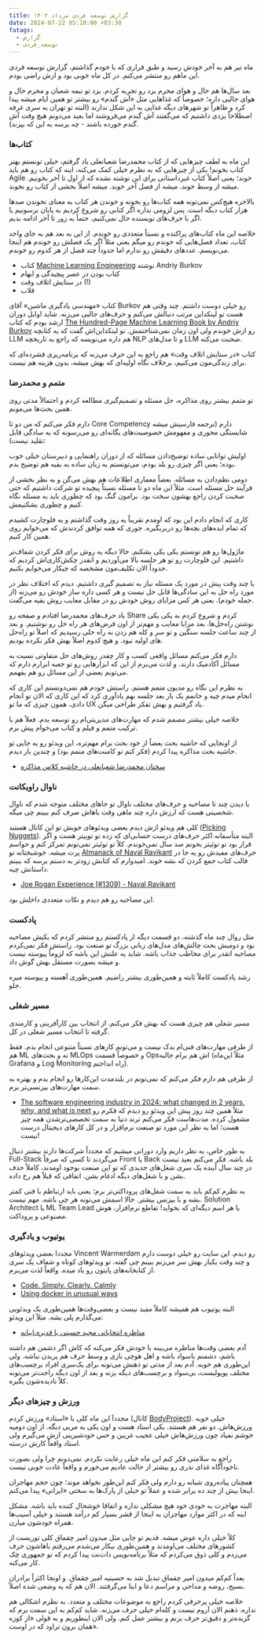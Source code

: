 ```yaml
---
title: گزارش توسعه فردی مرداد ۱۴۰۳
date: 2024-07-22 05:10:00 +03:30
fatags:
  - گزارش
  - توسعه_فردی
---
```

ماه تیر هم به آخر خودش رسید و طبق قراری که با خودم گذاشتم، گزارش توسعه فردی این ماهم رو منتشر می‌کنم. در کل ماه خوبی بود و ازش راضی بودم. 

بعد سال‌ها هم حال و هوای محرم یزد رو تجربه کردم. یزد تو نیمه شعبان و محرم حال و هوای جالبی داره؛ خصوصاً که غذاهایی مثل «آش گندم» رو بیشتر تو همین ایام میشه پیدا کرد و ظاهراً تو شهرهای دیگه غذایی به این شکل ندارند (البته تو تهران یه سری غرفه اصطلاحاً یزدی داشتیم که می‌گفتند آش گندم می‌فروشند اما بعید می‌دونم هیچ وقت آش گندم خورده باشند - چه برسه به این که بپزند). 

### کتاب‌ها
این ماه به لطف چیزهایی که از کتاب محمدرضا شعبانعلی یاد گرفتم، خیلی تونستم بهتر کتاب بخونم! یکی از چیزهایی که به نظرم خیلی کمک می‌کنه، اینه که کتاب رو هم باید Agile خوند؛ یعنی اصلاً کتاب غیرداستانی برای این نوشته نشده که از اول تا آخر بخونیم. میشه از وسط خوند. میشه از فصل آخر خوند. میشه اصلاً بخشی از کتاب رو نخوند. 

بالاخره هیچ‌کس نمی‌تونه همه کتاب‌ها رو بخونه و خوندن هر کتاب به معنای نخوندن صدها هزار کتاب دیگه است. پس لزومی نداره اگر کتابی رو شروع کردیم به پایان برسونیم یا اگر با حرف‌های نویسنده حال نمی‌کنیم، حتماً به زور تا آخر ادامه بدیم. 

خلاصه این ماه کتاب‌های پراکنده و نسبتاً متعددی رو خوندم. از این به بعد هم به جای واحد کتاب، تعداد فصل‌هایی که خوندم رو میگم یعنی مثلاً اگر یک فصلش رو خوندم هم اینجا می‌نویسم. عددهای دقیقش رو ندارم اما حدوداً چند فصل از هر کدوم رو خوندم. 

- کتاب [Machine Learning Engineering](https://mlebook.com/) نوشته Andriy Burkov
- کتاب بودن در عصر پیچیدگی و ابهام
- در ستایش اتلاف وقت (!) 
- قلاب

کتاب «مهندسی یادگیری ماشین» آقای Burkov رو خیلی دوست داشتم. چند وقتی هم هست تو لینکداین مرتب دنبالش می‌کنم و حرف‌های جالبی می‌زنه. شاید اوایل دوران ارشد بودم که کتاب [The Hundred-Page Machine Learning Book by Andriy Burkov](https://themlbook.com/) رو ازش خوندم ولی اون زمان نمی‌شناختمش. تو لینکداین‌اش گفت که یه کتابچه LLM هم داره می‌نویسه که راجع به تاریخچه NLP و تا مدل‌های LLM صحبت می‌کنه. 

کتاب «در ستایش اتلاف وقت» هم راجع به این حرف می‌زنه که برنامه‌ریزی فشرده‌ای که برای زندگی‌مون می‌کنیم، برخلاف نگاه اولیه‌ای که بهش میشه، بدون هزینه هم نیست. 

### متمم و محمدرضا
تو متمم بیشتر روی مذاکره، حل مسئله و تصمیم‌گیری مطالعه کردم و احتمالاً مدتی روی همین بحث‌ها می‌مونم. 

دارم فکر می‌کنم که من دو تا Core Competency دارم (ترجمه فارسیش میشه شایستگی محوری و مفهومش خصوصیت‌های یگانه‌ای رو می‌رسونه که به سادگی قابل تقلید نیست):

اولیش توانایی ساده توضیح‌دادن مسائله که از دوران راهنمایی و دبیرستان خیلی خوب بوده؛ یعنی اگر چیزی رو بلد بودم، می‌تونستم به زبان ساده به بقیه هم توضیح بدم.

دومی نظم‌دادن به مسائله. بعضاً معماری اطلاعات هم بهش می‌گن و به نظر بخشی از فرآیند حل مسئله است. مثلاً این ماه دو تا مسئله نسبتاً پیچیده تو شرکت داشتیم که حتی صحبت کردن راجع بهشون سخت بود. برامون گنگ بود که چطوری باید به مسئله نگاه کنیم و چطوری بشکنیمش. 

کاری که انجام دادم این بود که اومدم تقریباً یه روز وقت گذاشتم و یه فلوچارت کشیدم که تمام ایده‌های بچه‌ها رو دربربگیره. جوری که همه توافق کردندش که می‌خوایم روی همین کار کنیم. 

ماژول‌ها رو هم تونستم یکی یکی بشکنم. حالا دیگه یه روش برای فکر کردن شفاف‌تر داشتیم. این فلوچارت رو تو هر جلسه بالا می‌آوردیم و انقدر چکش‌کاری‌اش کردیم که حدوداً الان تکلیف‌مون مشخصه که چیکار می‌خوایم بکنیم. 

یا چند وقت پیش در مورد یک مسئله نیاز به تصمیم گیری داشتیم. دیدم که اختلاف نظر در مورد راه حل به این سادگی‌ها قابل حل نیست و هر کسی داره ساز خودش رو می‌زنه (از جمله خودم). یعنی هر کس مزایای روش خودش رو در مقابل معایب روش بقیه می‌گفت. 

یاد حرف‌های محمدرضا افتادم و صفحه رو Share کردم و شروع کردم به یکی یکی نوشتن راه‌حل‌ها. بعد مزایا معایب و مهم‌تر از اون فرض‌های هر راه حل رو نوشتیم. و بعد از چند ساعت جلسه سنگین و تو سر و کله هم زدن به راه حلی رسیدیم که اصلاً تو راه‌حل های اولیه نبود. و هیچ کدوم اصلاً بهش فکر نکرده بودیم. 

دارم فکر می‌کنم مسائل واقعی کسب و کار چقدر روش‌های حل متفاوتی نسبت به مسائل آکادمیک دارند. و لذت می‌برم از این که ابزارهایی رو تو جعبه ابزارم دارم که می‌تونم بعضی از این مسائل رو هم بفهمم. 

به نظرم این نگاه رو مدیون متمم هستم. راستش خودم هم نمی‌دونستم این کاری که انجام میدم چیه و خانمم یک بار بعد جلسه بهم یادآوری کرد که این کاری که الان تو انجام دادی، همون چیزی که ما تو UX یاد گرفتیم و بهش تفکر طراحی میگن. 

خلاصه خیلی بیشتر مصمم شدم که مهارت‌های مدیریتی‌ام رو توسعه بدم. فعلاً هم با ترکیب متمم و فیلم و کتاب می‌خوام پیش برم.

از اونجایی که حاشیه بحث‌ بعضاً از خود بحث برام مهم‌تره، این ویدئو رو یه جایی تو حاشیه بحث مذاکره پیدا کردم (فکر کنم تو کامنت‌های متمم بود) و چندین بار دیدم. 

- [سخنان محمدرضا شعبانعلی در حاشیه کلاس مذاکره](https://youtu.be/5j89yZ9R-20?t=2849)
### ناوال راویکانت
با دیدن چند تا مصاحبه و حرف‌های مختلف ناوال تو جاهای مختلف متوجه شدم که ناوال شخصیتی هست که ارزش داره چند ماهی وقت باهاش صرف کنم ببینم چی میگه. 

کلی هم ویدئو ازش دیدم بعضی ویدئوهای خوبش تو این کانال هستند ([Picking Nuggets](https://www.youtube.com/@PickingNuggets)). البته متأسفانه اکثر حرف‌های درست حسابی‌ای که زده تو توییتر هست و اگر قرار بود تو توئیتر بخونم صد سال نمی‌خوندم. کلاً تو توئیتر نمی‌تونم تمرکز کنم و حواسم پرت میشه. خوشبختانه تو [Almanack of Naval Ravikant](https://www.navalmanack.com/) حرف‌های مفیدش رو یه جا در قالب کتاب جمع کردن که بشه خوند. امیدوارم که کتابش زودتر به دستم برسه که ببینم داستانش چیه. 

- [Joe Rogan Experience [#1309] - Naval Ravikant](https://www.youtube.com/watch?v=3qHkcs3kG44&t=1137s)

این مصاحبه رو هم دیدم و نکات متعددی داخلش بود. 

### پادکست
مثل روال چند ماه گذشته، دو قسمت دیگه از پادکستم رو منتشر کردم که یکیش مصاحبه بود و دومیش بحث چالش‌های مدل‌های زبانی بزرگ تو صنعت بود. راستش فکر نمی‌کردم مصاحبه انقدر برای مخاطب جذاب باشه. شاید یه علتش این باشه که لزوماً پیوسته نیست و میشه بصورت مستقل بهش گوش داد. 

رشد پادکست کاملاً ثابته و همین‌طوری بیشتر راضیم. همین‌طوری آهسته و پیوسته میره جلو. 
### مسیر شغلی
مسیر شغلی هم چیزی هست که بهش فکر می‌کنم. از انتخاب بین کارآفرینی و کارمندی گرفته تا انتخاب مسیر شغلی در کل. 

از طرفی مهارت‌های فنی‌ام بدک نیست و می‌تونم کارهای نسبتاً متنوعی انجام بدم. فقط هم ML نه و بحث‌های MLOps و خصوصاً قسمت Opsاش هم برام جالبه (مثلاً این‌ماه Grafana و Log Monitoring راه انداختم). 

از طرفی هم دارم فکر می‌کنم که نمی‌تونم در بلندمدت این‌کارها رو انجام بدم و بهتره به سمت مهارت‌های بیزنسی‌تر برم. 

- [The software engineering industry in 2024: what changed in 2 years, why, and what is next](https://www.youtube.com/watch?v=VpPPHDxR9aM)
مثلاً همین چند روز پیش این ویدئو رو دیدم که فکرم رو مشغول کرده. مدت‌هاست فکر می‌کنم ترند دنیا به سمت تخصصی‌ترشدن همه چیز هست؛ اما به نظر این مورد تو صنعت نرم‌افزار و در کل کارهای دیجیتال درست نیست! 

به طور خاص، به نظر داریم وارد دورانی میشیم که مجدداً شرکت‌ها دارند بیشتر دنبال Full-Stack می‌گردند تا کسی که صرفاً Front یا Back بلد باشه. فکر می‌کنم بعید نیست در چند سال آینده یک سری شغل‌های جدیدی که تو این صنعت بوجود اومدند، کاملاً حذف بشن و با شغل‌های دیگه ادغام بشن. اتفاقی که قبلاً هم رخ داده. 

به نظرم کم‌کم باید به سمت شغل‌های پروداکتی‌تر برم؛ یعنی باید ارتباطم با فنی کمتر بشه و با بیزنس بیشتر. حالا اسمش می‌تونه هر چی باشه. مهم نیست. Solution Architect یا ML Team Lead یا هر اسم دیگه‌ای که بخواید! تقاطع نرم‌افزار، هوش مصنوعی و پروداکت. 

### یوتیوب و یادگیری
مجددا بعضی ویدئوهای Vincent Warmerdam رو دیدم. این سایت رو خیلی دوست دارم و چند وقت یکبار بهش سر می‌زنم ببینم چی گفته. تو ویدئوهای کوتاه و شفاف یک سری از کتابخانه‌های پایتون رو یاد میده. واقعاً لذت می‌برم. 
- [Code. Simply. Clearly. Calmly](https://calmcode.io/)
- [Using docker in unusual ways](https://www.youtube.com/watch?v=zfNqp85g5JM)

البته یوتیوب هم همیشه کاملاً مفید نیست و بعضی‌وقت‌ها همین‌طوری یک ویدئویی می‌گذارم پلی بشه. مثلاً این ویدئو:

- [مناظره انتخاباتی مجید حسینی با قدیری‌ابیانه](https://www.youtube.com/watch?v=Z110atm7szE)

آدم بعضی وقت‌ها مناظره می‌بینه با خودش فکر می‌کنه که کاش اگر دشمن هم داشته باشم، دشمنم باسواد باشه و اهل هوچی بازی و وسط حرف هم پریدن نباشه. ولی این‌طوری هم خوبه. آدم بعد از مدتی تو ذهنش می‌تونه برای یک‌سری افراد برچسب‌های مختلف پوپولیست، بی‌سواد و برچسب‌های دیگه بزنه و بعد از اون دیگه راحت‌تر می‌تونه کلاً نادیده‌شون بگیره. 
### ورزش و چیزهای دیگر
مجددآ این ماه کلی با «استاد» ورزش کردم (کانال [BodyProject](https://www.youtube.com/@BodyProjectchallenge)). خیلی خوبه ورزش‌هاش. دو نفر هم هستند. یکی استاد هست و اون یکی یه مربی دیگه. از اون دومیه خوشم نمیاد چون ورزش‌هاش خیلی عجیب غریبن و حس خودشیرینی ازش می‌گیرم ولی استاد واقعاً کارش درسته. 

راجع به سلامتی فکر کنم این ماه خیلی رعایت نکردم. نمی‌دونم چرا ولی بصورت ناخودآگاه غذای نذری رو بیشتر از حالت عادیم می‌خورم و واقعاً عادت خوبی نیست. 

همچنان پیاده‌روی شبانه رو دارم ولی فکر کنم این‌طور نخواهد موند؛ چون حجم مهاجران اینجا بیش از چند ده برابر شده و عملاً تو خیلی از پارک‌ها به سختی «ایرانی» پیدا می‌کنم. 

البته مهاجرت به خودی خود هیچ مشکلی نداره و اتفاقا خوشحال کننده باید باشه. مشکل اینه که در اکثر موارد مهاجران به اینجا از قشر بسیار کم درآمد هستند و خیلی آسیب‌ها همراه خودشون میارن. 

کلاً خیلی داره عوض میشه. قدیم تو جایی مثل میدون امیر چقماق کلی توریست از کشورهای مختلف  می‌اومدند و همین‌طوری بیکار می‌شدم می‌رفتم باهاشون حرف می‌زدم و کلی ذوق می‌کردم که مثلاً برنامه‌نویس دات‌نت پیدا کردم که تو جمهوری چک کار می‌کنه. 

بعداً کم‌کم میدون امیر چقماق تبدیل شد به حسینیه امیر چقماق. و اونجا اکثراً برادران بسیج، روضه و مداحی و مراسم دعا و اینا می‌گرفتند. الان هم که یه وضعی شده اصلاً. 

خلاصه خیلی پرحرفی کردم راجع به موضوعات مختلف و متعدد. به نظرم اشکالی هم نداره. ذهنم الان آروم نیست و کله‌ام خیلی حرف می‌زنه. شاید کم‌کم به این سمت برم که گزیده‌تر و دقیق‌تر حرف بزنم و بیشتر عمل کنم. ولی الان اینطوریم و به قولی «از کوزه همان برون تراود که در اوست». 

